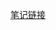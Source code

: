 [笔记链接](https://blog.ayeez.cn/2025/10/14/%E5%B8%B8%E7%94%A8api%EF%BC%88System,Runtime,Object,Objects%EF%BC%89/)


